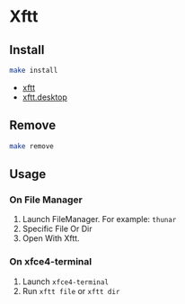 
# Xftt

## Install

``` sh
make install
```

* [xftt](xftt)
* [xftt.desktop](xftt.desktop)

## Remove

``` sh
make remove
```

## Usage

### On File Manager

1. Launch FileManager. For example: `thunar`
2. Specific File Or Dir
3. Open With Xftt.


### On xfce4-terminal

1. Launch `xfce4-terminal`
2. Run `xftt file` or `xftt dir`

